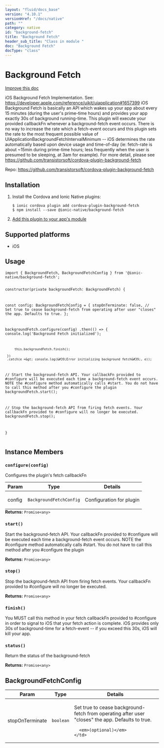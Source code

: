 ```yaml
---
layout: "fluid/docs_base"
version: "4.10.1"
versionHref: "/docs/native"
path: ""
category: native
id: "background-fetch"
title: "Background Fetch"
header_sub_title: "Class in module "
doc: "Background Fetch"
docType: "class"
---
```


<h1 class="api-title">Background Fetch</h1>

<a class="improve-v2-docs" href="http://github.com/ionic-team/ionic-native/edit/master/src/@ionic-native/plugins/background-fetch/index.ts#L9">
  Improve this doc
</a>







<p>iOS Background Fetch Implementation. See: <a href="https://developer.apple.com/reference/uikit/uiapplication#1657399">https://developer.apple.com/reference/uikit/uiapplication#1657399</a>
iOS Background Fetch is basically an API which wakes up your app about every 15 minutes (during the user&#39;s prime-time hours) and provides your app exactly 30s of background running-time. This plugin will execute your provided callbackFn whenever a background-fetch event occurs. There is no way to increase the rate which a fetch-event occurs and this plugin sets the rate to the most frequent possible value of UIApplicationBackgroundFetchIntervalMinimum -- iOS determines the rate automatically based upon device usage and time-of-day (ie: fetch-rate is about ~15min during prime-time hours; less frequently when the user is presumed to be sleeping, at 3am for example).
For more detail, please see <a href="https://github.com/transistorsoft/cordova-plugin-background-fetch">https://github.com/transistorsoft/cordova-plugin-background-fetch</a></p>


<p>Repo:
  <a href="https://github.com/transistorsoft/cordova-plugin-background-fetch">
    https://github.com/transistorsoft/cordova-plugin-background-fetch
  </a>
</p>


<h2><a class="anchor" name="installation" href="#installation"></a>Installation</h2>
<ol class="installation">
  <li>Install the Cordova and Ionic Native plugins:<br>
    <pre><code class="nohighlight">$ ionic cordova plugin add cordova-plugin-background-fetch
$ npm install --save @ionic-native/background-fetch
</code></pre>
  </li>
  <li><a href="https://ionicframework.com/docs/native/#Add_Plugins_to_Your_App_Module">Add this plugin to your app's module</a></li>
</ol>



<h2><a class="anchor" name="platforms" href="#platforms"></a>Supported platforms</h2>
<ul>
  <li>iOS</li>
</ul>






<h2><a class="anchor" name="usage" href="#usage"></a>Usage</h2>
<pre><code class="lang-typescript">import { BackgroundFetch, BackgroundFetchConfig } from &#39;@ionic-native/background-fetch&#39;;


constructor(private backgroundFetch: BackgroundFetch) {

  const config: BackgroundFetchConfig = {
    stopOnTerminate: false, // Set true to cease background-fetch from operating after user &quot;closes&quot; the app. Defaults to true.
  };

  backgroundFetch.configure(config)
     .then(() =&gt; {
         console.log(&#39;Background Fetch initialized&#39;);

         this.backgroundFetch.finish();

     })
     .catch(e =&gt; console.log(&#39;Error initializing background fetch&#39;, e));

  // Start the background-fetch API. Your callbackFn provided to #configure will be executed each time a background-fetch event occurs. NOTE the #configure method automatically calls #start. You do not have to call this method after you #configure the plugin
  backgroundFetch.start();

  // Stop the background-fetch API from firing fetch events. Your callbackFn provided to #configure will no longer be executed.
  backgroundFetch.stop();


}
</code></pre>








<h2><a class="anchor" name="instance-members" href="#instance-members"></a>Instance Members</h2>
<h3><a class="anchor" name="configure" href="#configure"></a><code>configure(config)</code></h3>




Configures the plugin's fetch callbackFn

<table class="table param-table" style="margin:0;">
  <thead>
  <tr>
    <th>Param</th>
    <th>Type</th>
    <th>Details</th>
  </tr>
  </thead>
  <tbody>
  <tr>
    <td>
      config</td>
    <td>
      <code>BackgroundFetchConfig</code>
    </td>
    <td>
      <p>Configuration for plugin</p>
</td>
  </tr>
  </tbody>
</table>

<div class="return-value" markdown="1">
  <i class="icon ion-arrow-return-left"></i>
  <b>Returns:</b> <code>Promise&lt;any&gt;</code> 
</div><h3><a class="anchor" name="start" href="#start"></a><code>start()</code></h3>


Start the background-fetch API.
Your callbackFn provided to #configure will be executed each time a background-fetch event occurs. NOTE the #configure method automatically calls #start. You do not have to call this method after you #configure the plugin


<div class="return-value" markdown="1">
  <i class="icon ion-arrow-return-left"></i>
  <b>Returns:</b> <code>Promise&lt;any&gt;</code> 
</div><h3><a class="anchor" name="stop" href="#stop"></a><code>stop()</code></h3>


Stop the background-fetch API from firing fetch events. Your callbackFn provided to #configure will no longer be executed.


<div class="return-value" markdown="1">
  <i class="icon ion-arrow-return-left"></i>
  <b>Returns:</b> <code>Promise&lt;any&gt;</code> 
</div><h3><a class="anchor" name="finish" href="#finish"></a><code>finish()</code></h3>




You MUST call this method in your fetch callbackFn provided to #configure in order to signal to iOS that your fetch action is complete. iOS provides only 30s of background-time for a fetch-event -- if you exceed this 30s, iOS will kill your app.



<h3><a class="anchor" name="status" href="#status"></a><code>status()</code></h3>


Return the status of the background-fetch


<div class="return-value" markdown="1">
  <i class="icon ion-arrow-return-left"></i>
  <b>Returns:</b> <code>Promise&lt;any&gt;</code> 
</div>





<h2><a class="anchor" name="BackgroundFetchConfig" href="#BackgroundFetchConfig"></a>BackgroundFetchConfig</h2>

<table class="table param-table" style="margin:0;">
  <thead>
  <tr>
    <th>Param</th>
    <th>Type</th>
    <th>Details</th>
  </tr>
  </thead>
  <tbody>
  
  <tr>
    <td>
      stopOnTerminate
    </td>
    <td>
      <code>boolean</code>
    </td>
    <td>
      <p>Set true to cease background-fetch from operating after user &quot;closes&quot; the app. Defaults to true.</p>

      <em>(optional)</em>
    </td>
  </tr>
  
  </tbody>
</table>





